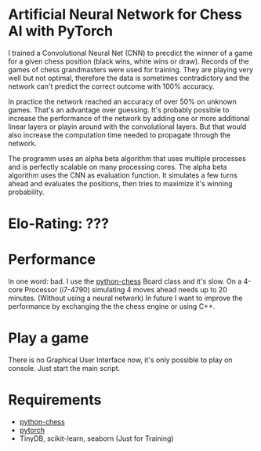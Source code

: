 # Artificial Neural Network for Chess AI with PyTorch
I trained a Convolutional Neural Net (CNN) to precdict the winner of a game for a given chess position (black wins, white wins or draw). 
Records of the games of chess grandmasters were used for training.
They are playing very well but not optimal, therefore the data is sometimes contradictory and the network can't predict the correct outcome with 100% accuracy.

In practice the network reached an accuracy of over 50% on unknown games. That's an advantage over guessing. It's probably possible to increase the performance of
the network by adding one or more additional linear layers or playin around with the convolutional layers. But that would also increase the computation time needed
to propagate through the network.

The programm uses an alpha beta algorithm that uses multiple processes and is perfectly scalable on many processing cores. 
The alpha beta algorithm uses the CNN as evaluation function. It simulates a few turns ahead and evaluates the positions, then tries to maximize it's winning probability.

# Elo-Rating: ???

# Performance
In one word: bad. I use the [python-chess](https://python-chess.readthedocs.io/en/latest/) Board class and it's slow. 
On a 4-core Processor (i7-4790) simulating 4 moves ahead needs up to 20 minutes. (Without using a neural network) 
In future I want to improve the performance by exchanging the the chess engine or using C++.

# Play a game
There is no Graphical User Interface now, it's only possible to play on console. Just start the main script.

# Requirements
- [python-chess](https://python-chess.readthedocs.io/en/latest/)
- [pytorch](pytorch.org)
- TinyDB, scikit-learn, seaborn (Just for Training)
